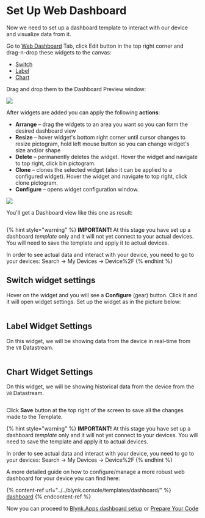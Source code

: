 # Set Up Web Dashboard

Now we need to set up a dashboard template to interact with our device and visualize data from it.

Go to [Web Dashboard](../../blynk.console/templates/dashboard/) Tab, click Edit button in the top right corner and drag-n-drop these widgets to the canvas:

* [Switch](../../blynk.console/widgets-console/switch.md)
* [Label](../../blynk.console/widgets-console/label.md)
* [Chart](../../blynk.console/widgets-console/chart.md)

Drag and drop them to the Dashboard Preview window:

![](https://gblobscdn.gitbook.com/assets%2F-MBFTVMf7L6S67HOuqVC%2F-MVMYDq0TRdqW29XdjDl%2F-MVN7FVW7Np3NfDOn3a3%2Fadd\_widgets.gif?alt=media\&token=b1f61faa-acc1-46a8-ad65-5dff6b4039bc)

After widgets are added you can apply the following **actions**:

* **Arrange** – drag the widgets to an area you want so you can form the desired dashboard view
* **Resize** – hover widget's bottom right corner until cursor changes to resize pictogram, hold left mouse button so you can change widget's size and/or shape
* **Delete** – permanently deletes the widget. Hover the widget and navigate to top right, click bin pictogram.
* **Clone** – clones the selected widget (also it can be applied to a configured widget). Hover the widget and navigate to top right, click clone pictogram.
* **Configure** – opens widget configuration window.

![](https://gblobscdn.gitbook.com/assets%2F-MBFTVMf7L6S67HOuqVC%2F-MVMYDq0TRdqW29XdjDl%2F-MVNG7AC55GueGyh3LsB%2Fwidget\_ext\_actions.gif?alt=media\&token=b3652d5e-eff2-4187-97fd-58a588151e3b)

You'll get a Dashboard view like this one as result:

<figure><img src="../../.gitbook/assets/12-templ quick setup-web dashboard 1.png" alt=""><figcaption></figcaption></figure>

{% hint style="warning" %}
**IMPORTANT!** At this stage you have set up a dashboard _template_ only and it will not yet connect to your actual devices. You will need to save the template and apply it to actual devices.

In order to see actual data and interact with your device, you need to go to your devices: Search → My Devices → Device%2F
{% endhint %}

## Switch widget settings

Hover on the widget and you will see a **Configure** (gear) button. Click it and it will open widget settings. Set up the widget as in the picture below:

<figure><img src="../../.gitbook/assets/13-templ quick setup-web dash-switch set 1.png" alt=""><figcaption></figcaption></figure>

## Label Widget Settings

On this widget, we will be showing data from the device in real-time from the `V0` Datastream.

<figure><img src="../../.gitbook/assets/14-templ quick set-web dash-label set 1.png" alt=""><figcaption></figcaption></figure>

## Chart Widget Settings

On this widget, we will be showing historical data from the device from the `V0` Datastream.

<figure><img src="../../.gitbook/assets/15-templ quick set-web dash-chart set 1.png" alt=""><figcaption></figcaption></figure>

Click **Save** button at the top right of the screen to save all the changes made to the Template.

{% hint style="warning" %}
**IMPORTANT!** At this stage you have set up a dashboard _template_ only and it will not yet connect to your devices. You will need to save the template and apply it to actual devices.

In order to see actual data and interact with your device, you need to go to your devices: Search → My Devices → Device%2F
{% endhint %}

A more detailed guide on how to configure/manage a more robust web dashboard for your device you can find here:

{% content-ref url="../../blynk.console/templates/dashboard/" %}
[dashboard](../../blynk.console/templates/dashboard/)
{% endcontent-ref %}

Now you can proceed to [Blynk.Apps dashboard setup](set-up-mobile-app-dashboard.md) or [Prepare Your Code](prepare-code.md)
